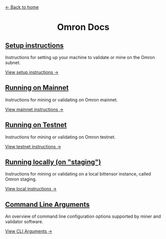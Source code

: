 [← Back to home]

<div align="center">

# Omron Docs

</div>

## [Setup instructions]

Instructions for setting up your machine to validate or mine on the Omron subnet.

[View setup instructions →]

## [Running on Mainnet]

Instructions for mining or validating on Omron mainnet.

[View mainnet instructions →]

## [Running on Testnet]

Instructions for mining or validating on Omron testnet.

[View testnet instructions →]

## [Running locally (on "staging")]

Instructions for mining or validating on a local bittensor instance, called Omron staging.

[View local instructions →]

## [Command Line Arguments]

An overview of command line configuration options supported by miner and validator software.

[View CLI Arguments →]

[Setup instructions]: ./shared_setup_steps.md
[Running on Mainnet]: ./running_on_mainnet.md
[Running on Testnet]: ./running_on_testnet.md
[Running locally (on "staging")]: ./running_on_staging.md
[Command Line Arguments]: ./command_line_arguments.md

[View setup instructions →]: ./shared_setup_steps.md
[View CLI Arguments →]: ./command_line_arguments.md
[View mainnet instructions →]: ./running_on_mainnet.md
[View testnet instructions →]: ./running_on_testnet.md
[View local instructions →]: ./running_on_staging.md
[← Back to home]: ../
